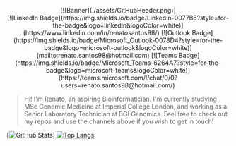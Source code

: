 <center>[![Banner](./assets/GitHubHeader.png)]</center>
<center>
[![LinkedIn Badge](https://img.shields.io/badge/LinkedIn-0077B5?style=for-the-badge&logo=linkedin&logoColor=white)](https://www.linkedin.com/in/renatosantos98/)
[![Outlook Badge](https://img.shields.io/badge/Microsoft_Outlook-0078D4?style=for-the-badge&logo=microsoft-outlook&logoColor=white)](mailto:renato.santos98@hotmail.com)
[![Teams Badge](https://img.shields.io/badge/Microsoft_Teams-6264A7?style=for-the-badge&logo=microsoft-teams&logoColor=white)](https://teams.microsoft.com/l/chat/0/0?users=renato.santos98@hotmail.com/)
</center>

> Hi! I'm Renato, an aspiring Bioinformatician.
> I'm currently studying MSc Genomic Medicine at Imperial College London, and working as a Senior Laboratory Technician at BGI Genomics.
> Feel free to check out my repos and use the channels above if you wish to get in touch!

[![GitHub Stats](https://github-readme-stats.vercel.app/api?username=renatosantos98&count_private=true&show_icons=true&theme=github_dark)]
[![Top Langs](https://github-readme-stats.vercel.app/api/top-langs/?username=renatosantos98&layout=compact&theme=github_dark)](https://github.com/anuraghazra/github-readme-stats)
